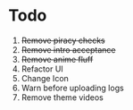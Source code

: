# Todo

1. ~~Remove piracy checks~~
2. ~~Remove intro acceptance~~
3. ~~Remove anime fluff~~
5. Refactor UI
6. Change Icon
7. Warn before uploading logs
8. Remove theme videos
